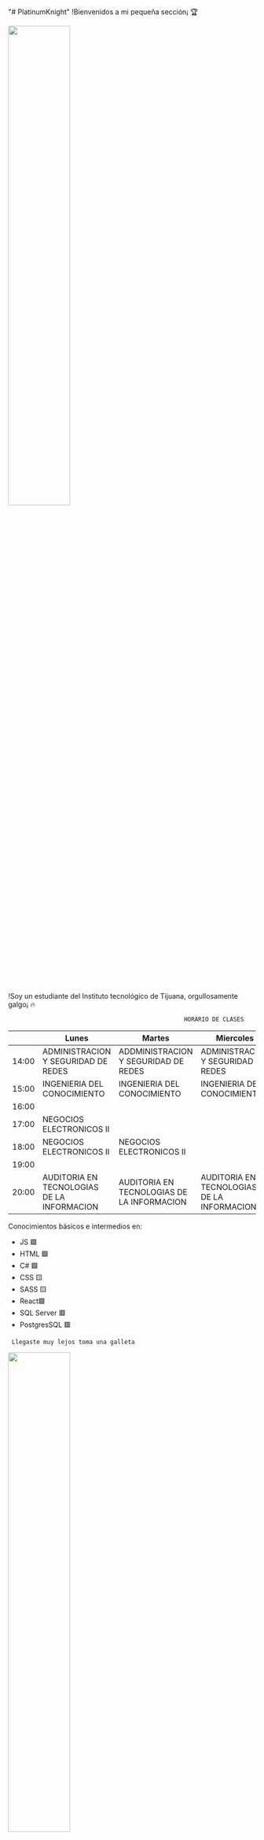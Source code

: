 "# PlatinumKnight" 
!Bienvenidos a mi pequeña sección¡ 🏆

<img src="https://ih1.redbubble.net/image.2592983827.6039/st,small,507x507-pad,600x600,f8f8f8.jpg" width="50%"/>
 
!Soy un estudiante del Instituto tecnológico de Tijuana, orgullosamente galgo¡ 🔥

                                                      HORARIO DE CLASES
|       | Lunes                                      | Martes                                     | Miercoles                                  | Jueves                                      | Viernes                             |
|-------|--------------------------------------------|--------------------------------------------|--------------------------------------------|---------------------------------------------|-------------------------------------|
| 14:00 | ADMINISTRACION Y SEGURIDAD DE REDES        | ADDMINISTRACION Y SEGURIDAD DE REDES       | ADMINISTRACION Y SEGURIDAD DE REDES        | ADMINISTRACION Y SEGURIDAD DE REDES         | ADMINISTRACION Y SEGURIDAD DE REDES |
| 15:00 | INGENIERIA DEL CONOCIMIENTO                | INGENIERIA DEL CONOCIMIENTO                | INGENIERIA DEL CONOCIMIENTO                | INGENIERIA DEL CONOCIMIENTO                 |                                     |
| 16:00 |                                            |                                            |                                            |                                             |                                     |
| 17:00 | NEGOCIOS ELECTRONICOS II                   |                                            |                                            |                                             |                                     |
| 18:00 | NEGOCIOS ELECTRONICOS II                   | NEGOCIOS ELECTRONICOS II                   |                                            | NEGOCIOS ELECTRONICOS II                    |                                     |
| 19:00 |                                            |                                            |                                            |                                             |                                     |
| 20:00 | AUDITORIA EN TECNOLOGIAS DE LA INFORMACION | AUDITORIA EN TECNOLOGIAS DE LA INFORMACION | AUDITORIA EN TECNOLOGIAS DE LA INFORMACION | AUDITORIAS EN TECNOLOGIAS DE LA INFORMACION |                                     |

Conocimientos básicos e intermedios en:
<ul>
  <li>JS 🟩</li>
  <li>HTML 🟩</li>
  <li>C# 🟩</li>
  <li>CSS 🟨</li>
  <li>SASS 🟨</li>
  <li>React🟩</li>
  <li>SQL Server 🟥</li>
  <li>PostgresSQL 🟥</li>
</ul>

     Llegaste muy lejos toma una galleta
 <img src="https://user-images.githubusercontent.com/60556445/153493993-fe258c92-c0fc-4d66-a2cf-f96cd59e866c.png" width="50%"/>
